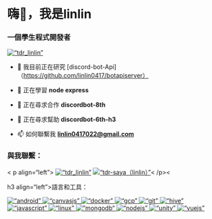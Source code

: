 <h1 align=“center”>嗨👋，我是linlin</h1>
<h3 align=“center”>一個學生程式開發者</h3>

<p align=“left”> <a href=“https://twitter.com/tdr_linlin” target=“blank”><img src=“https://img.shields.io/twitter/follow/tdr_linlin?logo=twitter&style=for-the-badge” alt=“tdr_linlin” /></a> </p>

- 🔭 我目前正在研究 [discord-bot-Api]（https://github.com/linlin0417/botapiserver）

- 🌱 正在學習 **node express**

- 👯 正在尋求合作 **discordbot-8th**

- 🤝 正在尋求幫助 **discordbot-6th-h3**

- 📫 如何聯繫我 **linlin0417022@gmail.com**

<h3 align=“left”>與我聯繫：</h3><
p align=“left”>
<a href=“https://twitter.com/tdr_linlin” target=“blank”><img align=“center” src=“https://raw.githubusercontent.com/rahuldkjain/github-profile-readme-generator/master/src/images/icons/Social/twitter.svg” alt=“tdr_linlin” 高度=“30” 寬度=“40” /></a>
<a href=“https：//fb.com/tdr-saya（linlin）” target=“空白”><img align=“center” src=“https://raw.githubusercontent.com/rahuldkjain/github-profile-readme-generator/master/src/images/icons/Social/facebook.svg” alt=“tdr-saya（linlin）” 高度=“30” 寬度=“40” /></a><
/p><

h3 align=“left”>語言和工具：</h3>
<p align=“left”> <a href=“https://developer.android.com” target=“_blank” rel=“noreferrer”> <img src=“https://raw.githubusercontent.com/devicons/devicon/master/icons/android/android-original-wordmark.svg” alt=“android” width=“40” height=“40”/> </a> <a href=“https://canvasjs.com” target=“_blank” rel=“noreferrer”> <img src=“https://raw.githubusercontent.com/Hardik0307/Hardik0307/master/assets/canvasjs-charts.svg” alt=“canvasjs” width=“40” height=“40”/> </a> <a href=“https://www.docker.com/” target=“_blank” rel=“noreferrer”> <img src=“https://raw.githubusercontent.com/devicons/devicon/master/icons/docker/docker-original-wordmark.svg” alt=“docker” width=“40” height=“40”/> </a> <a href=“https://cloud.google.com” target=“_blank” rel=“noreferrer”> <img src=“https://www.vectorlogo.zone/logos/google_cloud/google_cloud-icon.svg” alt=“gcp” width=“40” height=“40”/> </a> <a href=“https://git-scm.com/” target=“_blank” rel=“noreferrer”> <img src=“https://www.vectorlogo.zone/logos/git-scm/git-scm-icon.svg” alt=“git” width=“40” height=“40”/> </a> <a href=“https://hive.apache.org/” target=“_blank” rel=“noreferrer”> <img src=“https://www.vectorlogo.zone/logos/apache_hive/apache_hive-icon.svg” alt=“hive” width=“40” height=“40”/> </a> <a href=“https://developer.mozilla.org/en-US/docs/Web/JavaScript” target=“_blank” rel=“noreferrer”> <img src=“https://raw.githubusercontent.com/devicons/devicon/master/icons/javascript/javascript-original.svg” alt=“javascript” width=“40” height=“40”/> </a> <a href=“https://www.linux.org/” target=“_blank” rel=“noreferrer”> <img src=“https://raw.githubusercontent.com/devicons/devicon/master/icons/linux/linux-original.svg” alt=“linux” width=“40” height=“40”/> </a> <a href=“https://www.mongodb.com/” target=“_blank” rel=“noreferrer”> <img src=“https://raw.githubusercontent.com/devicons/devicon/master/icons/mongodb/mongodb-original-wordmark.svg“ alt=”mongodb“ width=”40“ height=”40“/> </a> <a href=“https://nodejs.org” target=“_blank” rel=“noreferrer”> <img src=“https://raw.githubusercontent.com/devicons/devicon/master/icons/nodejs/nodejs-original-wordmark.svg” alt=“nodejs” width=“40” height=“40”/> </a> <a href=“https://unity.com/” target=“_blank” rel=“noreferrer”> <img src=“https://www.vectorlogo.zone/logos/unity3d/unity3d-icon.svg” alt=“unity” width=“40” height=“40”/> </a> <a href=“https://vuejs.org/” target=“_blank” rel=“noreferrer”> <img src=“https://raw.githubusercontent.com/devicons/devicon/master/icons/vuejs/vuejs-original-wordmark.svg” alt=“vuejs” width=“40” height=“40”/> </a> </人>

